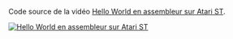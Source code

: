 Code source de la vidéo [Hello World en assembleur sur Atari ST](https://www.youtube.com/watch?v=w9G-DidbTeU).

[![Hello World en assembleur sur Atari ST](https://img.youtube.com/vi/w9G-DidbTeU/0.jpg "Hello World en assembleur sur Atari ST")](https://www.youtube.com/watch?v=w9G-DidbTeU)

